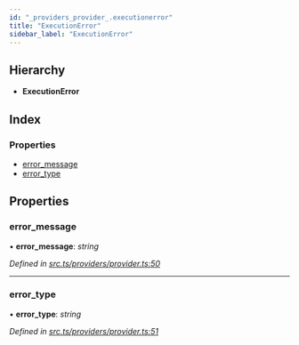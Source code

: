 ```yaml
---
id: "_providers_provider_.executionerror"
title: "ExecutionError"
sidebar_label: "ExecutionError"
---
```


## Hierarchy

* **ExecutionError**

## Index

### Properties

* [error_message](_providers_provider_.executionerror.md#error_message)
* [error_type](_providers_provider_.executionerror.md#error_type)

## Properties

###  error_message

• **error_message**: *string*

*Defined in [src.ts/providers/provider.ts:50](https://github.com/nearprotocol/nearlib/blob/476d416/src.ts/providers/provider.ts#L50)*

___

###  error_type

• **error_type**: *string*

*Defined in [src.ts/providers/provider.ts:51](https://github.com/nearprotocol/nearlib/blob/476d416/src.ts/providers/provider.ts#L51)*
